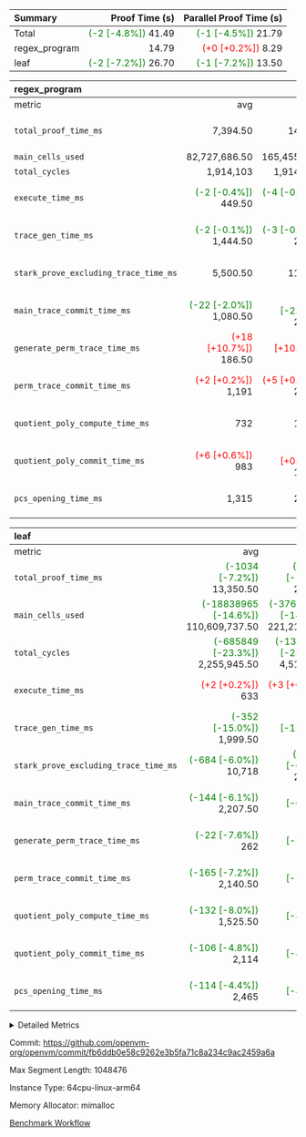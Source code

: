 | Summary | Proof Time (s) | Parallel Proof Time (s) |
|:---|---:|---:|
| Total | <span style='color: green'>(-2 [-4.8%])</span> 41.49 | <span style='color: green'>(-1 [-4.5%])</span> 21.79 |
| regex_program |  14.79 | <span style='color: red'>(+0 [+0.2%])</span> 8.29 |
| leaf | <span style='color: green'>(-2 [-7.2%])</span> 26.70 | <span style='color: green'>(-1 [-7.2%])</span> 13.50 |


| regex_program |||||
|:---|---:|---:|---:|---:|
|metric|avg|sum|max|min|
| `total_proof_time_ms ` |  7,394.50 |  14,789 | <span style='color: red'>(+13 [+0.2%])</span> 8,293 | <span style='color: green'>(-17 [-0.3%])</span> 6,496 |
| `main_cells_used     ` |  82,727,686.50 |  165,455,373 |  92,686,348 |  72,769,025 |
| `total_cycles        ` |  1,914,103 |  1,914,103 |  1,914,103 |  1,914,103 |
| `execute_time_ms     ` | <span style='color: green'>(-2 [-0.4%])</span> 449.50 | <span style='color: green'>(-4 [-0.4%])</span> 899 | <span style='color: green'>(-2 [-0.4%])</span> 484 | <span style='color: green'>(-2 [-0.5%])</span> 415 |
| `trace_gen_time_ms   ` | <span style='color: green'>(-2 [-0.1%])</span> 1,444.50 | <span style='color: green'>(-3 [-0.1%])</span> 2,889 |  1,610 | <span style='color: green'>(-2 [-0.2%])</span> 1,279 |
| `stark_prove_excluding_trace_time_ms` |  5,500.50 |  11,001 | <span style='color: red'>(+16 [+0.3%])</span> 6,199 | <span style='color: green'>(-13 [-0.3%])</span> 4,802 |
| `main_trace_commit_time_ms` | <span style='color: green'>(-22 [-2.0%])</span> 1,080.50 | <span style='color: green'>(-45 [-2.0%])</span> 2,161 | <span style='color: green'>(-8 [-0.6%])</span> 1,327 | <span style='color: green'>(-37 [-4.2%])</span> 834 |
| `generate_perm_trace_time_ms` | <span style='color: red'>(+18 [+10.7%])</span> 186.50 | <span style='color: red'>(+36 [+10.7%])</span> 373 | <span style='color: green'>(-2 [-1.1%])</span> 187 | <span style='color: red'>(+38 [+25.7%])</span> 186 |
| `perm_trace_commit_time_ms` | <span style='color: red'>(+2 [+0.2%])</span> 1,191 | <span style='color: red'>(+5 [+0.2%])</span> 2,382 | <span style='color: green'>(-3 [-0.2%])</span> 1,256 | <span style='color: red'>(+8 [+0.7%])</span> 1,126 |
| `quotient_poly_compute_time_ms` |  732 |  1,464 | <span style='color: red'>(+9 [+1.1%])</span> 858 | <span style='color: green'>(-8 [-1.3%])</span> 606 |
| `quotient_poly_commit_time_ms` | <span style='color: red'>(+6 [+0.6%])</span> 983 | <span style='color: red'>(+12 [+0.6%])</span> 1,966 | <span style='color: red'>(+17 [+1.5%])</span> 1,142 | <span style='color: green'>(-5 [-0.6%])</span> 824 |
| `pcs_opening_time_ms ` |  1,315 |  2,630 |  1,420 | <span style='color: green'>(-3 [-0.2%])</span> 1,210 |

| leaf |||||
|:---|---:|---:|---:|---:|
|metric|avg|sum|max|min|
| `total_proof_time_ms ` | <span style='color: green'>(-1034 [-7.2%])</span> 13,350.50 | <span style='color: green'>(-2069 [-7.2%])</span> 26,701 | <span style='color: green'>(-1041 [-7.2%])</span> 13,499 | <span style='color: green'>(-1028 [-7.2%])</span> 13,202 |
| `main_cells_used     ` | <span style='color: green'>(-18838965 [-14.6%])</span> 110,609,737.50 | <span style='color: green'>(-37677930 [-14.6%])</span> 221,219,475 | <span style='color: green'>(-18836004 [-14.4%])</span> 112,211,378 | <span style='color: green'>(-18841926 [-14.7%])</span> 109,008,097 |
| `total_cycles        ` | <span style='color: green'>(-685849 [-23.3%])</span> 2,255,945.50 | <span style='color: green'>(-1371698 [-23.3%])</span> 4,511,891 | <span style='color: green'>(-685520 [-23.0%])</span> 2,292,485 | <span style='color: green'>(-686178 [-23.6%])</span> 2,219,406 |
| `execute_time_ms     ` | <span style='color: red'>(+2 [+0.2%])</span> 633 | <span style='color: red'>(+3 [+0.2%])</span> 1,266 | <span style='color: red'>(+15 [+2.3%])</span> 678 | <span style='color: green'>(-12 [-2.0%])</span> 588 |
| `trace_gen_time_ms   ` | <span style='color: green'>(-352 [-15.0%])</span> 1,999.50 | <span style='color: green'>(-704 [-15.0%])</span> 3,999 | <span style='color: green'>(-347 [-13.7%])</span> 2,185 | <span style='color: green'>(-357 [-16.4%])</span> 1,814 |
| `stark_prove_excluding_trace_time_ms` | <span style='color: green'>(-684 [-6.0%])</span> 10,718 | <span style='color: green'>(-1368 [-6.0%])</span> 21,436 | <span style='color: green'>(-682 [-6.0%])</span> 10,726 | <span style='color: green'>(-686 [-6.0%])</span> 10,710 |
| `main_trace_commit_time_ms` | <span style='color: green'>(-144 [-6.1%])</span> 2,207.50 | <span style='color: green'>(-287 [-6.1%])</span> 4,415 | <span style='color: green'>(-149 [-6.3%])</span> 2,218 | <span style='color: green'>(-138 [-5.9%])</span> 2,197 |
| `generate_perm_trace_time_ms` | <span style='color: green'>(-22 [-7.6%])</span> 262 | <span style='color: green'>(-43 [-7.6%])</span> 524 | <span style='color: green'>(-22 [-7.7%])</span> 262 | <span style='color: green'>(-21 [-7.4%])</span> 262 |
| `perm_trace_commit_time_ms` | <span style='color: green'>(-165 [-7.2%])</span> 2,140.50 | <span style='color: green'>(-330 [-7.2%])</span> 4,281 | <span style='color: green'>(-179 [-7.7%])</span> 2,143 | <span style='color: green'>(-151 [-6.6%])</span> 2,138 |
| `quotient_poly_compute_time_ms` | <span style='color: green'>(-132 [-8.0%])</span> 1,525.50 | <span style='color: green'>(-265 [-8.0%])</span> 3,051 | <span style='color: green'>(-124 [-7.5%])</span> 1,540 | <span style='color: green'>(-141 [-8.5%])</span> 1,511 |
| `quotient_poly_commit_time_ms` | <span style='color: green'>(-106 [-4.8%])</span> 2,114 | <span style='color: green'>(-213 [-4.8%])</span> 4,228 | <span style='color: green'>(-136 [-6.0%])</span> 2,117 | <span style='color: green'>(-77 [-3.5%])</span> 2,111 |
| `pcs_opening_time_ms ` | <span style='color: green'>(-114 [-4.4%])</span> 2,465 | <span style='color: green'>(-228 [-4.4%])</span> 4,930 | <span style='color: green'>(-102 [-4.0%])</span> 2,477 | <span style='color: green'>(-126 [-4.9%])</span> 2,453 |



<details>
<summary>Detailed Metrics</summary>

| group | num_segments | keygen_time_ms | commit_exe_time_ms |
| --- | --- | --- | --- |
| regex_program | 2 | 748 | 48 | 

| group | air_name | quotient_deg | interactions | constraints |
| --- | --- | --- | --- | --- |
| leaf | AccessAdapterAir<2> | 4 | 5 | 11 | 
| leaf | AccessAdapterAir<4> | 4 | 5 | 11 | 
| leaf | AccessAdapterAir<8> | 4 | 5 | 11 | 
| leaf | FriReducedOpeningAir | 4 | 31 | 52 | 
| leaf | NativePoseidon2Air<BabyBearParameters>, 1> | 4 | 136 | 530 | 
| leaf | PhantomAir | 4 | 3 | 4 | 
| leaf | ProgramAir | 1 | 1 | 4 | 
| leaf | VariableRangeCheckerAir | 1 | 1 | 4 | 
| leaf | VmAirWrapper<AluNativeAdapterAir, FieldArithmeticCoreAir> | 4 | 15 | 23 | 
| leaf | VmAirWrapper<BranchNativeAdapterAir, BranchEqualCoreAir<1> | 4 | 11 | 22 | 
| leaf | VmAirWrapper<JalNativeAdapterAir, JalCoreAir> | 4 | 7 | 6 | 
| leaf | VmAirWrapper<NativeAdapterAir<2, 0>, PublicValuesCoreAir> | 4 | 11 | 23 | 
| leaf | VmAirWrapper<NativeLoadStoreAdapterAir<1>, NativeLoadStoreCoreAir<1> | 4 | 15 | 16 | 
| leaf | VmAirWrapper<NativeLoadStoreAdapterAir<4>, NativeLoadStoreCoreAir<4> | 4 | 15 | 16 | 
| leaf | VmAirWrapper<NativeVectorizedAdapterAir<4>, FieldExtensionCoreAir> | 4 | 15 | 23 | 
| leaf | VmConnectorAir | 4 | 3 | 8 | 
| leaf | VolatileBoundaryAir | 4 | 4 | 16 | 
| regex_program | AccessAdapterAir<16> | 4 | 5 | 11 | 
| regex_program | AccessAdapterAir<2> | 4 | 5 | 11 | 
| regex_program | AccessAdapterAir<32> | 4 | 5 | 11 | 
| regex_program | AccessAdapterAir<4> | 4 | 5 | 11 | 
| regex_program | AccessAdapterAir<64> | 4 | 5 | 11 | 
| regex_program | AccessAdapterAir<8> | 4 | 5 | 11 | 
| regex_program | BitwiseOperationLookupAir<8> | 2 | 2 | 4 | 
| regex_program | KeccakVmAir | 4 | 321 | 4,380 | 
| regex_program | MemoryMerkleAir<8> | 4 | 4 | 38 | 
| regex_program | PersistentBoundaryAir<8> | 4 | 3 | 5 | 
| regex_program | PhantomAir | 4 | 3 | 4 | 
| regex_program | Poseidon2PeripheryAir<BabyBearParameters>, 1> | 2 | 1 | 286 | 
| regex_program | ProgramAir | 1 | 1 | 4 | 
| regex_program | RangeTupleCheckerAir<2> | 1 | 1 | 4 | 
| regex_program | Rv32HintStoreAir | 4 | 19 | 21 | 
| regex_program | VariableRangeCheckerAir | 1 | 1 | 4 | 
| regex_program | VmAirWrapper<Rv32BaseAluAdapterAir, BaseAluCoreAir<4, 8> | 4 | 19 | 30 | 
| regex_program | VmAirWrapper<Rv32BaseAluAdapterAir, LessThanCoreAir<4, 8> | 4 | 17 | 35 | 
| regex_program | VmAirWrapper<Rv32BaseAluAdapterAir, ShiftCoreAir<4, 8> | 4 | 23 | 84 | 
| regex_program | VmAirWrapper<Rv32BranchAdapterAir, BranchEqualCoreAir<4> | 4 | 11 | 17 | 
| regex_program | VmAirWrapper<Rv32BranchAdapterAir, BranchLessThanCoreAir<4, 8> | 4 | 13 | 32 | 
| regex_program | VmAirWrapper<Rv32CondRdWriteAdapterAir, Rv32JalLuiCoreAir> | 4 | 10 | 15 | 
| regex_program | VmAirWrapper<Rv32JalrAdapterAir, Rv32JalrCoreAir> | 4 | 16 | 16 | 
| regex_program | VmAirWrapper<Rv32LoadStoreAdapterAir, LoadSignExtendCoreAir<4, 8> | 4 | 18 | 21 | 
| regex_program | VmAirWrapper<Rv32LoadStoreAdapterAir, LoadStoreCoreAir<4> | 4 | 17 | 27 | 
| regex_program | VmAirWrapper<Rv32MultAdapterAir, DivRemCoreAir<4, 8> | 4 | 25 | 72 | 
| regex_program | VmAirWrapper<Rv32MultAdapterAir, MulHCoreAir<4, 8> | 4 | 24 | 23 | 
| regex_program | VmAirWrapper<Rv32MultAdapterAir, MultiplicationCoreAir<4, 8> | 4 | 19 | 13 | 
| regex_program | VmAirWrapper<Rv32RdWriteAdapterAir, Rv32AuipcCoreAir> | 4 | 11 | 12 | 
| regex_program | VmConnectorAir | 4 | 3 | 8 | 

| group | air_name | idx | rows | prep_cols | perm_cols | main_cols | cells |
| --- | --- | --- | --- | --- | --- | --- | --- |
| leaf | AccessAdapterAir<2> | 0 | 1,048,576 |  | 12 | 11 | 24,117,248 | 
| leaf | AccessAdapterAir<2> | 1 | 1,048,576 |  | 12 | 11 | 24,117,248 | 
| leaf | AccessAdapterAir<4> | 0 | 524,288 |  | 12 | 13 | 13,107,200 | 
| leaf | AccessAdapterAir<4> | 1 | 524,288 |  | 12 | 13 | 13,107,200 | 
| leaf | AccessAdapterAir<8> | 0 | 256 |  | 12 | 17 | 7,424 | 
| leaf | AccessAdapterAir<8> | 1 | 512 |  | 12 | 17 | 14,848 | 
| leaf | FriReducedOpeningAir | 0 | 524,288 |  | 36 | 25 | 31,981,568 | 
| leaf | FriReducedOpeningAir | 1 | 524,288 |  | 36 | 25 | 31,981,568 | 
| leaf | NativePoseidon2Air<BabyBearParameters>, 1> | 0 | 65,536 |  | 160 | 399 | 36,634,624 | 
| leaf | NativePoseidon2Air<BabyBearParameters>, 1> | 1 | 65,536 |  | 160 | 399 | 36,634,624 | 
| leaf | PhantomAir | 0 | 16,384 |  | 8 | 6 | 229,376 | 
| leaf | PhantomAir | 1 | 16,384 |  | 8 | 6 | 229,376 | 
| leaf | ProgramAir | 0 | 524,288 |  | 8 | 10 | 9,437,184 | 
| leaf | ProgramAir | 1 | 524,288 |  | 8 | 10 | 9,437,184 | 
| leaf | VariableRangeCheckerAir | 0 | 262,144 | 2 | 8 | 1 | 2,359,296 | 
| leaf | VariableRangeCheckerAir | 1 | 262,144 | 2 | 8 | 1 | 2,359,296 | 
| leaf | VmAirWrapper<AluNativeAdapterAir, FieldArithmeticCoreAir> | 0 | 2,097,152 |  | 20 | 29 | 102,760,448 | 
| leaf | VmAirWrapper<AluNativeAdapterAir, FieldArithmeticCoreAir> | 1 | 2,097,152 |  | 20 | 29 | 102,760,448 | 
| leaf | VmAirWrapper<BranchNativeAdapterAir, BranchEqualCoreAir<1> | 0 | 524,288 |  | 16 | 23 | 20,447,232 | 
| leaf | VmAirWrapper<BranchNativeAdapterAir, BranchEqualCoreAir<1> | 1 | 524,288 |  | 16 | 23 | 20,447,232 | 
| leaf | VmAirWrapper<JalNativeAdapterAir, JalCoreAir> | 0 | 32,768 |  | 12 | 9 | 688,128 | 
| leaf | VmAirWrapper<JalNativeAdapterAir, JalCoreAir> | 1 | 32,768 |  | 12 | 9 | 688,128 | 
| leaf | VmAirWrapper<NativeAdapterAir<2, 0>, PublicValuesCoreAir> | 0 | 64 |  | 16 | 23 | 2,496 | 
| leaf | VmAirWrapper<NativeAdapterAir<2, 0>, PublicValuesCoreAir> | 1 | 64 |  | 16 | 23 | 2,496 | 
| leaf | VmAirWrapper<NativeLoadStoreAdapterAir<1>, NativeLoadStoreCoreAir<1> | 0 | 1,048,576 |  | 24 | 22 | 48,234,496 | 
| leaf | VmAirWrapper<NativeLoadStoreAdapterAir<1>, NativeLoadStoreCoreAir<1> | 1 | 1,048,576 |  | 24 | 22 | 48,234,496 | 
| leaf | VmAirWrapper<NativeLoadStoreAdapterAir<4>, NativeLoadStoreCoreAir<4> | 0 | 65,536 |  | 24 | 31 | 3,604,480 | 
| leaf | VmAirWrapper<NativeLoadStoreAdapterAir<4>, NativeLoadStoreCoreAir<4> | 1 | 65,536 |  | 24 | 31 | 3,604,480 | 
| leaf | VmAirWrapper<NativeVectorizedAdapterAir<4>, FieldExtensionCoreAir> | 0 | 262,144 |  | 20 | 38 | 15,204,352 | 
| leaf | VmAirWrapper<NativeVectorizedAdapterAir<4>, FieldExtensionCoreAir> | 1 | 262,144 |  | 20 | 38 | 15,204,352 | 
| leaf | VmConnectorAir | 0 | 2 | 1 | 8 | 4 | 24 | 
| leaf | VmConnectorAir | 1 | 2 | 1 | 8 | 4 | 24 | 
| leaf | VolatileBoundaryAir | 0 | 1,048,576 |  | 8 | 11 | 19,922,944 | 
| leaf | VolatileBoundaryAir | 1 | 1,048,576 |  | 8 | 11 | 19,922,944 | 

| group | air_name | segment | rows | prep_cols | perm_cols | main_cols | cells |
| --- | --- | --- | --- | --- | --- | --- | --- |
| regex_program | AccessAdapterAir<2> | 1 | 64 |  | 12 | 11 | 1,472 | 
| regex_program | AccessAdapterAir<4> | 1 | 32 |  | 12 | 13 | 800 | 
| regex_program | AccessAdapterAir<8> | 0 | 131,072 |  | 12 | 17 | 3,801,088 | 
| regex_program | AccessAdapterAir<8> | 1 | 2,048 |  | 12 | 17 | 59,392 | 
| regex_program | BitwiseOperationLookupAir<8> | 0 | 65,536 | 3 | 8 | 2 | 655,360 | 
| regex_program | BitwiseOperationLookupAir<8> | 1 | 65,536 | 3 | 8 | 2 | 655,360 | 
| regex_program | KeccakVmAir | 0 | 1 |  | 532 | 3,163 | 3,695 | 
| regex_program | KeccakVmAir | 1 | 32 |  | 532 | 3,163 | 118,240 | 
| regex_program | MemoryMerkleAir<8> | 0 | 131,072 |  | 12 | 32 | 5,767,168 | 
| regex_program | MemoryMerkleAir<8> | 1 | 4,096 |  | 12 | 32 | 180,224 | 
| regex_program | PersistentBoundaryAir<8> | 0 | 131,072 |  | 8 | 20 | 3,670,016 | 
| regex_program | PersistentBoundaryAir<8> | 1 | 2,048 |  | 8 | 20 | 57,344 | 
| regex_program | PhantomAir | 0 | 512 |  | 8 | 6 | 7,168 | 
| regex_program | PhantomAir | 1 | 1 |  | 8 | 6 | 14 | 
| regex_program | Poseidon2PeripheryAir<BabyBearParameters>, 1> | 0 | 16,384 |  | 8 | 300 | 5,046,272 | 
| regex_program | Poseidon2PeripheryAir<BabyBearParameters>, 1> | 1 | 2,048 |  | 8 | 300 | 630,784 | 
| regex_program | ProgramAir | 0 | 131,072 |  | 8 | 10 | 2,359,296 | 
| regex_program | ProgramAir | 1 | 131,072 |  | 8 | 10 | 2,359,296 | 
| regex_program | RangeTupleCheckerAir<2> | 0 | 524,288 | 2 | 8 | 1 | 4,718,592 | 
| regex_program | RangeTupleCheckerAir<2> | 1 | 524,288 | 2 | 8 | 1 | 4,718,592 | 
| regex_program | Rv32HintStoreAir | 0 | 16,384 |  | 24 | 32 | 917,504 | 
| regex_program | VariableRangeCheckerAir | 0 | 262,144 | 2 | 8 | 1 | 2,359,296 | 
| regex_program | VariableRangeCheckerAir | 1 | 262,144 | 2 | 8 | 1 | 2,359,296 | 
| regex_program | VmAirWrapper<Rv32BaseAluAdapterAir, BaseAluCoreAir<4, 8> | 0 | 1,048,576 |  | 28 | 36 | 67,108,864 | 
| regex_program | VmAirWrapper<Rv32BaseAluAdapterAir, BaseAluCoreAir<4, 8> | 1 | 524,288 |  | 28 | 36 | 33,554,432 | 
| regex_program | VmAirWrapper<Rv32BaseAluAdapterAir, LessThanCoreAir<4, 8> | 0 | 32,768 |  | 24 | 37 | 1,998,848 | 
| regex_program | VmAirWrapper<Rv32BaseAluAdapterAir, LessThanCoreAir<4, 8> | 1 | 32,768 |  | 24 | 37 | 1,998,848 | 
| regex_program | VmAirWrapper<Rv32BaseAluAdapterAir, ShiftCoreAir<4, 8> | 0 | 131,072 |  | 28 | 53 | 10,616,832 | 
| regex_program | VmAirWrapper<Rv32BaseAluAdapterAir, ShiftCoreAir<4, 8> | 1 | 131,072 |  | 28 | 53 | 10,616,832 | 
| regex_program | VmAirWrapper<Rv32BranchAdapterAir, BranchEqualCoreAir<4> | 0 | 262,144 |  | 16 | 26 | 11,010,048 | 
| regex_program | VmAirWrapper<Rv32BranchAdapterAir, BranchEqualCoreAir<4> | 1 | 131,072 |  | 16 | 26 | 5,505,024 | 
| regex_program | VmAirWrapper<Rv32BranchAdapterAir, BranchLessThanCoreAir<4, 8> | 0 | 131,072 |  | 20 | 32 | 6,815,744 | 
| regex_program | VmAirWrapper<Rv32BranchAdapterAir, BranchLessThanCoreAir<4, 8> | 1 | 131,072 |  | 20 | 32 | 6,815,744 | 
| regex_program | VmAirWrapper<Rv32CondRdWriteAdapterAir, Rv32JalLuiCoreAir> | 0 | 65,536 |  | 16 | 18 | 2,228,224 | 
| regex_program | VmAirWrapper<Rv32CondRdWriteAdapterAir, Rv32JalLuiCoreAir> | 1 | 65,536 |  | 16 | 18 | 2,228,224 | 
| regex_program | VmAirWrapper<Rv32JalrAdapterAir, Rv32JalrCoreAir> | 0 | 131,072 |  | 20 | 28 | 6,291,456 | 
| regex_program | VmAirWrapper<Rv32JalrAdapterAir, Rv32JalrCoreAir> | 1 | 65,536 |  | 20 | 28 | 3,145,728 | 
| regex_program | VmAirWrapper<Rv32LoadStoreAdapterAir, LoadSignExtendCoreAir<4, 8> | 0 | 1,024 |  | 28 | 35 | 64,512 | 
| regex_program | VmAirWrapper<Rv32LoadStoreAdapterAir, LoadSignExtendCoreAir<4, 8> | 1 | 2 |  | 28 | 35 | 126 | 
| regex_program | VmAirWrapper<Rv32LoadStoreAdapterAir, LoadStoreCoreAir<4> | 0 | 1,048,576 |  | 28 | 40 | 71,303,168 | 
| regex_program | VmAirWrapper<Rv32LoadStoreAdapterAir, LoadStoreCoreAir<4> | 1 | 1,048,576 |  | 28 | 40 | 71,303,168 | 
| regex_program | VmAirWrapper<Rv32MultAdapterAir, DivRemCoreAir<4, 8> | 0 | 128 |  | 40 | 57 | 12,416 | 
| regex_program | VmAirWrapper<Rv32MultAdapterAir, MulHCoreAir<4, 8> | 0 | 256 |  | 40 | 39 | 20,224 | 
| regex_program | VmAirWrapper<Rv32MultAdapterAir, MultiplicationCoreAir<4, 8> | 0 | 32,768 |  | 28 | 31 | 1,933,312 | 
| regex_program | VmAirWrapper<Rv32MultAdapterAir, MultiplicationCoreAir<4, 8> | 1 | 32,768 |  | 28 | 31 | 1,933,312 | 
| regex_program | VmAirWrapper<Rv32RdWriteAdapterAir, Rv32AuipcCoreAir> | 0 | 32,768 |  | 16 | 21 | 1,212,416 | 
| regex_program | VmAirWrapper<Rv32RdWriteAdapterAir, Rv32AuipcCoreAir> | 1 | 32,768 |  | 16 | 21 | 1,212,416 | 
| regex_program | VmConnectorAir | 0 | 2 | 1 | 8 | 4 | 24 | 
| regex_program | VmConnectorAir | 1 | 2 | 1 | 8 | 4 | 24 | 

| group | idx | trace_gen_time_ms | total_proof_time_ms | total_cycles | total_cells | stark_prove_excluding_trace_time_ms | quotient_poly_compute_time_ms | quotient_poly_commit_time_ms | perm_trace_commit_time_ms | pcs_opening_time_ms | main_trace_commit_time_ms | main_cells_used | generate_perm_trace_time_ms | execute_time_ms |
| --- | --- | --- | --- | --- | --- | --- | --- | --- | --- | --- | --- | --- | --- | --- |
| leaf | 0 | 1,814 | 13,202 | 2,292,485 | 328,738,520 | 10,710 | 1,540 | 2,117 | 2,138 | 2,453 | 2,197 | 112,211,378 | 262 | 678 | 
| leaf | 1 | 2,185 | 13,499 | 2,219,406 | 328,745,944 | 10,726 | 1,511 | 2,111 | 2,143 | 2,477 | 2,218 | 109,008,097 | 262 | 588 | 

| group | segment | trace_gen_time_ms | total_proof_time_ms | total_cycles | total_cells | stark_prove_excluding_trace_time_ms | quotient_poly_compute_time_ms | quotient_poly_commit_time_ms | perm_trace_commit_time_ms | pcs_opening_time_ms | main_trace_commit_time_ms | main_cells_used | generate_perm_trace_time_ms | execute_time_ms |
| --- | --- | --- | --- | --- | --- | --- | --- | --- | --- | --- | --- | --- | --- | --- |
| regex_program | 0 | 1,610 | 8,293 |  | 209,921,543 | 6,199 | 858 | 1,142 | 1,256 | 1,420 | 1,327 | 92,686,348 | 187 | 484 | 
| regex_program | 1 | 1,279 | 6,496 | 1,914,103 | 149,454,692 | 4,802 | 606 | 824 | 1,126 | 1,210 | 834 | 72,769,025 | 186 | 415 | 

</details>


Commit: https://github.com/openvm-org/openvm/commit/fb6ddb0e58c9262e3b5fa71c8a234c9ac2459a6a

Max Segment Length: 1048476

Instance Type: 64cpu-linux-arm64

Memory Allocator: mimalloc

[Benchmark Workflow](https://github.com/openvm-org/openvm/actions/runs/13122487529)
